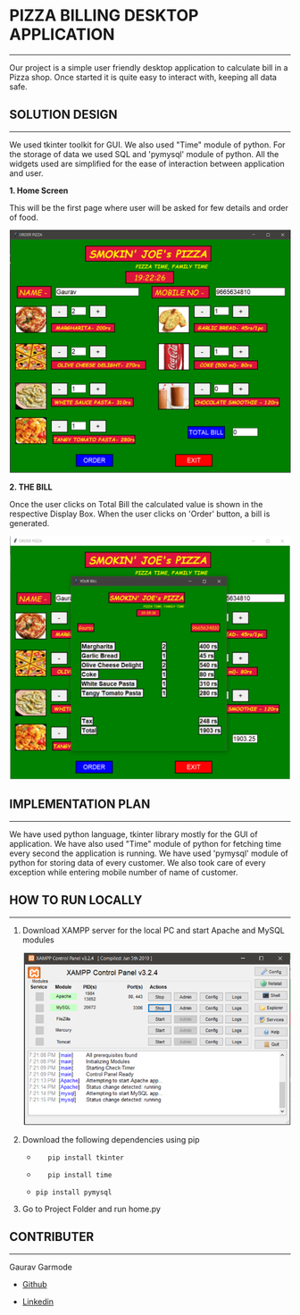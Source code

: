 # PIZZA BILLING DESKTOP APPLICATION

___



Our project is a simple user friendly desktop application to calculate bill in a Pizza shop. Once started it is quite easy to interact with, keeping all data safe.

## SOLUTION DESIGN

___

We used tkinter toolkit for GUI. We also used "Time" module of python. For the storage of data we used SQL and 'pymysql' module of python. All the widgets used are simplified for the ease of interaction between application and user.

**1. Home Screen**

This will be the first page where user will be asked for few details and order of food.

![](\ss_for_readme\1.png)

**2. THE BILL**

Once the user clicks on Total Bill the calculated value is shown in the respective Display Box. When the user clicks on 'Order' button, a bill is generated. 

![2](\ss_for_readme\2.png)

## IMPLEMENTATION PLAN

___

We have used python language, tkinter library mostly for the GUI of application. We have also used "Time" module of python for fetching time every second the application is running. We have used 'pymysql' module of python for storing data of every customer. We also took care of every exception while entering mobile number of name of customer.

## HOW TO RUN LOCALLY

___

1. Download XAMPP server for the local PC and start Apache and MySQL modules

   ![3](\ss_for_readme\3.png)

2. Download the following dependencies using pip

   * ```
        pip install tkinter
     ```
     
   * ```
        pip install time
     ```
   * ```
     pip install pymysql
     ```
   
3. Go to Project Folder and run home.py

## CONTRIBUTER

---

Gaurav Garmode

* [Github](https://github.com/Garmode3073 "Github")

* [Linkedin](https://www.linkedin.com/in/gaurav-garmode-ab537a175 "Linkedin")

  
